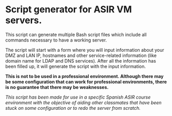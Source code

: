 # Script generator for ASIR VM servers.

This script can generate multiple Bash script files which include all commands necessary to have a working server.

The script will start with a form where you will input information about your DMZ and LAN IP, hostnames and other service-related information (like domain name for LDAP and DNS services). After all the information has been filled up, it will generate the script with the input information.

**This is not to be used in a professional environment. Although there may be some configuration that can work for professional environments, there is no guarantee that there may be weaknesses.**

*This script has been made for use in a specific Spanish ASIR course environment with the objective of aiding other classmates that have been stuck on some configuration or to redo the server from scratch.*
